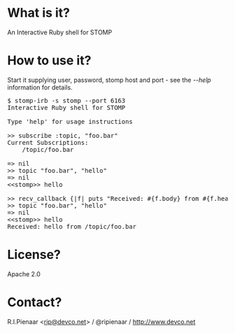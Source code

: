 What is it?
===========

An Interactive Ruby shell for STOMP

How to use it?
==============

Start it supplying user, password, stomp host and port - see the <em>--help</em> information for details.

<pre>
$ stomp-irb -s stomp --port 6163
Interactive Ruby shell for STOMP

Type 'help' for usage instructions

>> subscribe :topic, "foo.bar"
Current Subscriptions:
    /topic/foo.bar

=> nil
>> topic "foo.bar", "hello"
=> nil
&lt;&lt;stomp&gt;&gt; hello

>> recv_callback {|f| puts "Received: #{f.body} from #{f.headers["destination"]}"}
>> topic "foo.bar", "hello"
=> nil
&lt;&lt;stomp&gt;&gt; hello
Received: hello from /topic/foo.bar
</pre>

License?
========

Apache 2.0

Contact?
========

R.I.Pienaar &lt;rip@devco.net&gt; / @ripienaar / http://www.devco.net

